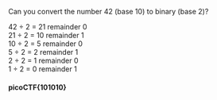 Can you convert the number 42 (base 10) to binary (base 2)? 

42 ÷ 2 = 21 remainder 0  
21 ÷ 2 = 10 remainder 1  
10 ÷ 2 = 5 remainder 0  
5 ÷ 2 = 2 remainder 1  
2 ÷ 2 = 1 remainder 0  
1 ÷ 2 = 0 remainder 1  

#### picoCTF{101010}
